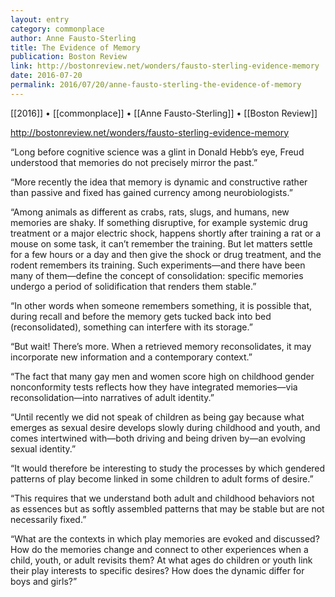 ```yaml
---
layout: entry
category: commonplace
author: Anne Fausto-Sterling
title: The Evidence of Memory
publication: Boston Review
link: http://bostonreview.net/wonders/fausto-sterling-evidence-memory
date: 2016-07-20
permalink: 2016/07/20/anne-fausto-sterling-the-evidence-of-memory
---
```


[[2016]] • [[commonplace]] • [[Anne Fausto-Sterling]] • [[Boston Review]]

http://bostonreview.net/wonders/fausto-sterling-evidence-memory

“Long before cognitive science was a glint in Donald Hebb’s eye, Freud understood that memories do not precisely mirror the past.”

“More recently the idea that memory is dynamic and constructive rather than passive and fixed has gained currency among neurobiologists.”

“Among animals as different as crabs, rats, slugs, and humans, new memories are shaky. If something disruptive, for example systemic drug treatment or a major electric shock, happens shortly after training a rat or a mouse on some task, it can’t remember the training. But let matters settle for a few hours or a day and then give the shock or drug treatment, and the rodent remembers its training. Such experiments—and there have been many of them—define the concept of consolidation: specific memories undergo a period of solidification that renders them stable.”

“In other words when someone remembers something, it is possible that, during recall and before the memory gets tucked back into bed (reconsolidated), something can interfere with its storage.”

“But wait! There’s more. When a retrieved memory reconsolidates, it may incorporate new information and a contemporary context.”

“The fact that many gay men and women score high on childhood gender nonconformity tests reflects how they have integrated memories—via reconsolidation—into narratives of adult identity.”

“Until recently we did not speak of children as being gay because what emerges as sexual desire develops slowly during childhood and youth, and comes intertwined with—both driving and being driven by—an evolving sexual identity.”

“It would therefore be interesting to study the processes by which gendered patterns of play become linked in some children to adult forms of desire.”

“This requires that we understand both adult and childhood behaviors not as essences but as softly assembled patterns that may be stable but are not necessarily fixed.”

“What are the contexts in which play memories are evoked and discussed? How do the memories change and connect to other experiences when a child, youth, or adult revisits them? At what ages do children or youth link their play interests to specific desires? How does the dynamic differ for boys and girls?”
